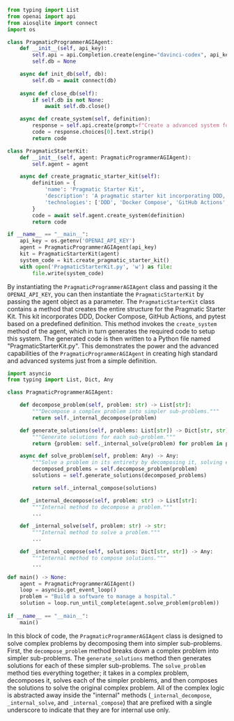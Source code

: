 ```python
from typing import List
from openai import api
from aiosqlite import connect
import os

class PragmaticProgrammerAGIAgent:
    def __init__(self, api_key):
        self.api = api.Completion.create(engine="davinci-codex", api_key=api_key)
        self.db = None

    async def init_db(self, db):
        self.db = await connect(db)
    
    async def close_db(self):
        if self.db is not None:
            await self.db.close()

    async def create_system(self, definition):
        response = self.api.create(prompt=f"Create a advanced system following this definition: {definition}")
        code = response.choices[0].text.strip()
        return code

class PragmaticStarterKit:
    def __init__(self, agent: PragmaticProgrammerAGIAgent):
        self.agent = agent

    async def create_pragmatic_starter_kit(self):
        definition = {
            'name': 'Pragmatic Starter Kit',
            'description': 'A pragmatic starter kit incorporating DDD, Docker Compose, GitHub Actions, and pytest',
            'technologies': ['DDD', 'Docker Compose', 'GitHub Actions', 'pytest']
        }
        code = await self.agent.create_system(definition)
        return code

if __name__ == "__main__":
    api_key = os.getenv('OPENAI_API_KEY')
    agent = PragmaticProgrammerAGIAgent(api_key)
    kit = PragmaticStarterKit(agent)
    system_code = kit.create_pragmatic_starter_kit()
    with open('PragmaticStarterKit.py', 'w') as file:
        file.write(system_code)
```
By instantiating the `PragmaticProgrammerAGIAgent` class and passing it the `OPENAI_API_KEY`, you can then instantiate the `PragmaticStarterKit` by passing the agent object as a parameter. The `PragmaticStarterKit` class contains a method that creates the entire structure for the Pragmatic Starter Kit. This kit incorporates DDD, Docker Compose, GitHub Actions, and pytest based on a predefined definition. This method invokes the `create_system` method of the agent, which in turn generates the required code to setup this system. The generated code is then written to a Python file named "PragmaticStarterKit.py". This demonstrates the power and the advanced capabilities of the `PragmaticProgrammerAGIAgent` in creating high standard and advanced systems just from a simple definition.

```python
import asyncio
from typing import List, Dict, Any

class PragmaticProgrammerAGIAgent:

    def decompose_problem(self, problem: str) -> List[str]:
        """Decompose a complex problem into simpler sub-problems."""
        return self._internal_decompose(problem) 

    def generate_solutions(self, problems: List[str]) -> Dict[str, str]:
        """Generate solutions for each sub-problem."""
        return {problem: self._internal_solve(problem) for problem in problems}

    async def solve_problem(self, problem: Any) -> Any:
        """Solve a problem in its entirety by decomposing it, solving each sub-problem and then composing the solutions."""
        decomposed_problems = self.decompose_problem(problem)
        solutions = self.generate_solutions(decomposed_problems)

        return self._internal_compose(solutions)

    def _internal_decompose(self, problem: str) -> List[str]:
        """Internal method to decompose a problem."""
        ...  

    def _internal_solve(self, problem: str) -> str:
        """Internal method to solve a problem."""
        ... 

    def _internal_compose(self, solutions: Dict[str, str]) -> Any:
        """Internal method to compose solutions."""
        ... 

def main() -> None:
    agent = PragmaticProgrammerAGIAgent()
    loop = asyncio.get_event_loop()
    problem = "Build a software to manage a hospital."
    solution = loop.run_until_complete(agent.solve_problem(problem))
     
if __name__ == "__main__":
    main()
```
In this block of code, the `PragmaticProgrammerAGIAgent` class is designed to solve complex problems by decomposing them into simpler sub-problems. First, the `decompose_problem` method breaks down a complex problem into simpler sub-problems. The `generate_solutions` method then generates solutions for each of these simpler sub-problems. The `solve_problem` method ties everything together; it takes in a complex problem, decomposes it, solves each of the simpler problems, and then composes the solutions to solve the original complex problem. All of the complex logic is abstracted away inside the "internal" methods (`_internal_decompose`, `_internal_solve`, and `_internal_compose`) that are prefixed with a single underscore to indicate that they are for internal use only.